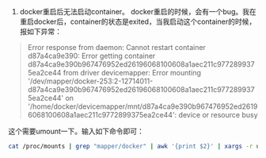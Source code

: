 1. docker重启后无法启动container。
  docker重启的时候，会有一个bug。我在重启docker后，container的状态是exited，当我启动这个container的时候，报如下异常：

> Error response from daemon: Cannot restart container d87a4ca9e390: Error getting container d87a4ca9e390b967476952ed26196068100608a1aec211c9772899375ea2ce44 from driver devicemapper: Error mounting '/dev/mapper/docker-253:2-12714011-d87a4ca9e390b967476952ed26196068100608a1aec211c9772899375ea2ce44' on '/home/docker/devicemapper/mnt/d87a4ca9e390b967476952ed26196068100608a1aec211c9772899375ea2ce44': device or resource busy

 这个需要umount一下。输入如下命令即可：
```bash
cat /proc/mounts | grep "mapper/docker" | awk '{print $2}' | xargs -r umount
```

